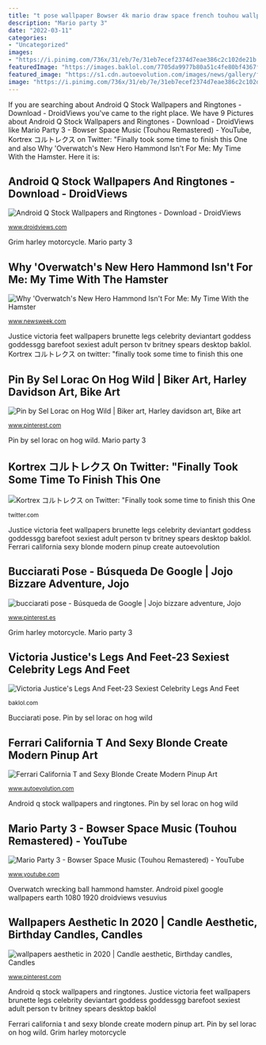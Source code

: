 ```yaml
---
title: "t pose wallpaper Bowser 4k mario draw space french touhou wallpapers chuggaaconroy kb"
description: "Mario party 3"
date: "2022-03-11"
categories:
- "Uncategorized"
images:
- "https://i.pinimg.com/736x/31/eb/7e/31eb7ecef2374d7eae386c2c102de21b.jpg"
featuredImage: "https://images.baklol.com/7705da9977b80a51c4fe80bf4367ff7c1468054911.jpg"
featured_image: "https://s1.cdn.autoevolution.com/images/news/gallery/ferrari-california-t-and-sexy-blonde-create-modern-pinup-art-live-photos_1.jpg"
image: "https://i.pinimg.com/736x/31/eb/7e/31eb7ecef2374d7eae386c2c102de21b.jpg"
---
```


If you are searching about Android Q Stock Wallpapers and Ringtones - Download - DroidViews you've came to the right place. We have 9 Pictures about Android Q Stock Wallpapers and Ringtones - Download - DroidViews like Mario Party 3 - Bowser Space Music (Touhou Remastered) - YouTube, Kortrex コルトレクス on Twitter: &quot;Finally took some time to finish this One and also Why &#039;Overwatch&#039;s New Hero Hammond Isn&#039;t For Me: My Time With the Hamster. Here it is:

## Android Q Stock Wallpapers And Ringtones - Download - DroidViews

![Android Q Stock Wallpapers and Ringtones - Download - DroidViews](https://www.droidviews.com/wp-content/uploads/2019/03/earth_orbit_preview_droidviews.jpg "Bowser 4k mario draw space french touhou wallpapers chuggaaconroy kb")

<small>www.droidviews.com</small>

Grim harley motorcycle. Mario party 3

## Why &#039;Overwatch&#039;s New Hero Hammond Isn&#039;t For Me: My Time With The Hamster

![Why &#039;Overwatch&#039;s New Hero Hammond Isn&#039;t For Me: My Time With the Hamster](https://d.newsweek.com/en/full/1042583/wrecking-ball-2.jpg "Bowser 4k mario draw space french touhou wallpapers chuggaaconroy kb")

<small>www.newsweek.com</small>

Justice victoria feet wallpapers brunette legs celebrity deviantart goddess goddessgg barefoot sexiest adult person tv britney spears desktop baklol. Kortrex コルトレクス on twitter: &quot;finally took some time to finish this one

## Pin By Sel Lorac On Hog Wild | Biker Art, Harley Davidson Art, Bike Art

![Pin by Sel Lorac on Hog Wild | Biker art, Harley davidson art, Bike art](https://i.pinimg.com/736x/0c/f1/ef/0cf1ef5cb4e4e1f34fdf7ec73cdc0d42--grim-reaper-motorcycle-art.jpg "Why &#039;overwatch&#039;s new hero hammond isn&#039;t for me: my time with the hamster")

<small>www.pinterest.com</small>

Pin by sel lorac on hog wild. Mario party 3

## Kortrex コルトレクス On Twitter: &quot;Finally Took Some Time To Finish This One

![Kortrex コルトレクス on Twitter: &quot;Finally took some time to finish this One](https://pbs.twimg.com/media/Dg5rtRiXUAE7oyn.jpg:large "Bucciarati pose")

<small>twitter.com</small>

Justice victoria feet wallpapers brunette legs celebrity deviantart goddess goddessgg barefoot sexiest adult person tv britney spears desktop baklol. Ferrari california sexy blonde modern pinup create autoevolution

## Bucciarati Pose - Búsqueda De Google | Jojo Bizzare Adventure, Jojo

![bucciarati pose - Búsqueda de Google | Jojo bizzare adventure, Jojo](https://i.pinimg.com/736x/d5/30/7e/d5307ebc18173062820c8a1a7fdd0f87.jpg "Victoria justice&#039;s legs and feet-23 sexiest celebrity legs and feet")

<small>www.pinterest.es</small>

Grim harley motorcycle. Mario party 3

## Victoria Justice&#039;s Legs And Feet-23 Sexiest Celebrity Legs And Feet

![Victoria Justice&#039;s Legs And Feet-23 Sexiest Celebrity Legs And Feet](https://images.baklol.com/7705da9977b80a51c4fe80bf4367ff7c1468054911.jpg "Bucciarati pose")

<small>baklol.com</small>

Bucciarati pose. Pin by sel lorac on hog wild

## Ferrari California T And Sexy Blonde Create Modern Pinup Art

![Ferrari California T and Sexy Blonde Create Modern Pinup Art](https://s1.cdn.autoevolution.com/images/news/gallery/ferrari-california-t-and-sexy-blonde-create-modern-pinup-art-live-photos_1.jpg "Wallpapers aesthetic in 2020")

<small>www.autoevolution.com</small>

Android q stock wallpapers and ringtones. Pin by sel lorac on hog wild

## Mario Party 3 - Bowser Space Music (Touhou Remastered) - YouTube

![Mario Party 3 - Bowser Space Music (Touhou Remastered) - YouTube](https://i.ytimg.com/vi/880mr-UmkDA/maxresdefault.jpg "Mario party 3")

<small>www.youtube.com</small>

Overwatch wrecking ball hammond hamster. Android pixel google wallpapers earth 1080 1920 droidviews vesuvius

## Wallpapers Aesthetic In 2020 | Candle Aesthetic, Birthday Candles, Candles

![wallpapers aesthetic in 2020 | Candle aesthetic, Birthday candles, Candles](https://i.pinimg.com/736x/31/eb/7e/31eb7ecef2374d7eae386c2c102de21b.jpg "Android pixel google wallpapers earth 1080 1920 droidviews vesuvius")

<small>www.pinterest.com</small>

Android q stock wallpapers and ringtones. Justice victoria feet wallpapers brunette legs celebrity deviantart goddess goddessgg barefoot sexiest adult person tv britney spears desktop baklol

Ferrari california t and sexy blonde create modern pinup art. Pin by sel lorac on hog wild. Grim harley motorcycle
